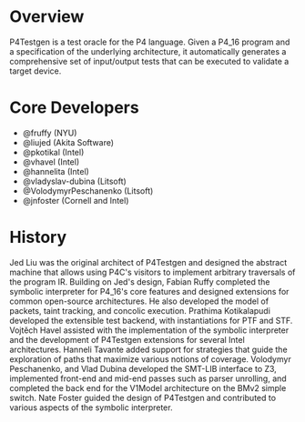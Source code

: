# Overview 

P4Testgen is a test oracle for the P4 language. Given a P4_16 program and a specification of the underlying architecture, it automatically generates a comprehensive set of input/output tests that can be executed to validate a target device.

# Core Developers

* @fruffy (NYU)
* @liujed (Akita Software)
* @pkotikal (Intel)
* @vhavel (Intel)
* @hannelita (Intel)
* @vladyslav-dubina (Litsoft)
* @VolodymyrPeschanenko (Litsoft)
* @jnfoster (Cornell and Intel)

# History

Jed Liu was the original architect of P4Testgen and designed the abstract machine that allows using P4C's visitors to implement arbitrary traversals of the program IR. Building on Jed's design, Fabian Ruffy completed the symbolic interpreter for P4_16's core features and designed extensions for common open-source architectures. He also developed the model of packets, taint tracking, and concolic execution. Prathima Kotikalapudi developed the extensible test backend, with instantiations for PTF and STF. Vojtěch Havel assisted with the implementation of the symbolic interpreter and the development of P4Testgen extensions for several Intel architectures. Hanneli Tavante added support for strategies that guide the exploration of paths that maximize various notions of coverage. Volodymyr Peschanenko, and Vlad Dubina developed the SMT-LIB interface to Z3, implemented front-end and mid-end passes such as parser unrolling, and completed the back end for the V1Model architecture on the BMv2 simple switch. Nate Foster guided the design of P4Testgen and contributed to various aspects of the symbolic interpreter.
